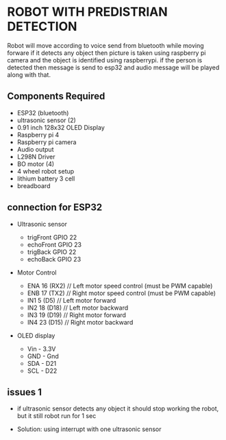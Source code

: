 # ROBOT WITH PREDISTRIAN DETECTION

Robot will move according to voice send from bluetooth while moving forware if it detects any object then picture is taken using raspberry pi camera and the object is identified using raspberrypi. if the person is detected then message is send to esp32 and audio message will be played along with that.

## Components Required

- ESP32 (bluetooth)
- ultrasonic sensor (2)
- 0.91 inch 128x32 OLED Display
- Raspberry pi 4
- Raspberry pi camera
- Audio output
- L298N Driver
- BO motor (4)
- 4 wheel robot setup
- lithium battery 3 cell
- breadboard

## connection for ESP32

- Ultrasonic sensor

  - trigFront GPIO 22
  - echoFront GPIO 23
  - trigBack GPIO 22
  - echoBack GPIO 23

- Motor Control

  - ENA 16 (RX2) // Left motor speed control (must be PWM capable)
  - ENB 17 (TX2) // Right motor speed control (must be PWM capable)
  - IN1 5 (D5) // Left motor forward
  - IN2 18 (D18) // Left motor backward
  - IN3 19 (D19) // Right motor forward
  - IN4 23 (D15) // Right motor backward

- OLED display
  - Vin - 3.3V
  - GND - Gnd
  - SDA - D21
  - SCL - D22

## issues 1

- if ultrasonic sensor detects any object it should stop working the robot, but it still robot run for 1 sec

- Solution: using interrupt with one ultrasonic sensor 